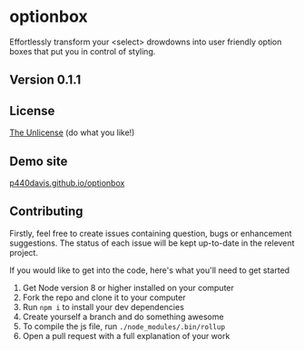 # optionbox

Effortlessly transform your &lt;select> drowdowns into user friendly option boxes that put you in control of styling.

## Version 0.1.1

## License

[The Unlicense](http://unlicense.org "unlicense.org") (do what you like!)

## Demo site

[p440davis.github.io/optionbox](http://p440davis.github.io/optionbox/)

## Contributing

Firstly, feel free to create issues containing question, bugs or enhancement suggestions. The status of each issue will be kept up-to-date in the relevent project.

If you would like to get into the code, here's what you'll need to get started

1.  Get Node version 8 or higher installed on your computer
2.  Fork the repo and clone it to your computer
3.  Run `npm i` to install your dev dependencies
4.  Create yourself a branch and do something awesome
5.  To compile the js file, run `./node_modules/.bin/rollup`
6.  Open a pull request with a full explanation of your work
